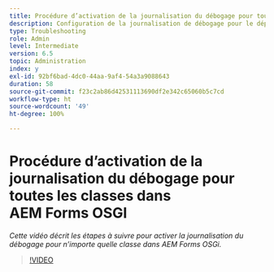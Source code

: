 ```yaml
---
title: Procédure d’activation de la journalisation du débogage pour toutes les classes dans AEM Forms OSGI
description: Configuration de la journalisation de débogage pour le dépannage d’AEM Forms OSGi
type: Troubleshooting
role: Admin
level: Intermediate
version: 6.5
topic: Administration
index: y
exl-id: 92bf6bad-4dc0-44aa-9af4-54a3a9088643
duration: 58
source-git-commit: f23c2ab86d42531113690df2e342c65060b5c7cd
workflow-type: ht
source-wordcount: '49'
ht-degree: 100%

---
```


# Procédure d’activation de la journalisation du débogage pour toutes les classes dans AEM Forms OSGI

*Cette vidéo décrit les étapes à suivre pour activer la journalisation du débogage pour n’importe quelle classe dans AEM Forms OSGi.*

>[!VIDEO](https://video.tv.adobe.com/v/335521?quality=12&learn=on)
